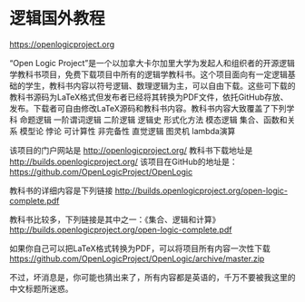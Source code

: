 # 逻辑国外教程



https://openlogicproject.org






“Open Logic Project”是一个以加拿大卡尔加里大学为发起人和组织者的开源逻辑学教科书项目，免费下载项目中所有的逻辑学教科书。这个项目面向有一定逻辑基础的学生，教科书内容以符号逻辑、数理逻辑为主，可以自由下载。这些可下载的教科书源码为LaTeX格式但发布者已经将其转换为PDF文件，依托GitHub存放、发布。下载者可自由修改LaTeX源码和教科书内容。教科书内容大致覆盖了下列学科 
命题逻辑 
一阶谓词逻辑 
二阶逻辑 
逻辑史 
形式化方法 
模态逻辑 
集合、函数和关系 
模型论 
悖论 
可计算性 
非完备性 
直觉逻辑 
图灵机 
lambda演算 

该项目的门户网站是  http://openlogicproject.org/ 
教科书下载地址是  http://builds.openlogicproject.org/ 
该项目在GitHub的地址是：https://github.com/OpenLogicProject/OpenLogic 

教科书的详细内容是下列链接 
http://builds.openlogicproject.org/open-logic-complete.pdf 

教科书比较多，下列链接是其中之一：《集合、逻辑和计算》 
http://builds.openlogicproject.org/open-logic-complete.pdf 

如果你自己可以把LaTeX格式转换为PDF，可以将项目所有内容一次性下载 
https://github.com/OpenLogicProject/OpenLogic/archive/master.zip 

不过，坏消息是，你可能也猜出来了，所有内容都是英语的，千万不要被我这里的中文标题所迷惑。 















































































